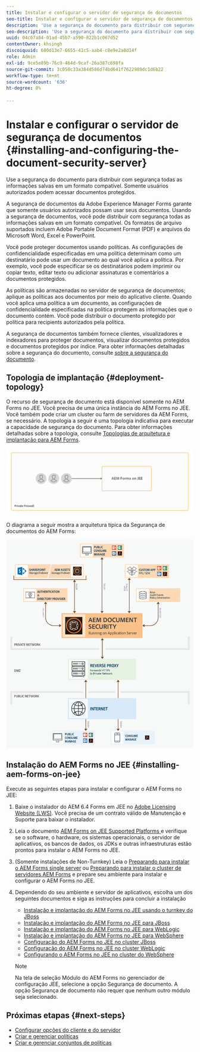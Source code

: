 ```yaml
---
title: Instalar e configurar o servidor de segurança de documentos
seo-title: Instalar e configurar o servidor de segurança de documentos
description: 'Use a segurança do documento para distribuir com segurança todas as informações salvas em um formato compatível. Somente usuários autorizados podem acessar documentos protegidos. '
seo-description: 'Use a segurança do documento para distribuir com segurança todas as informações salvas em um formato compatível. Somente usuários autorizados podem acessar documentos protegidos. '
uuid: 04c67a84-01ad-45b7-a590-822b1c067d52
contentOwner: khsingh
discoiquuid: 600d13e7-6655-41c5-aab4-c8e9e2a8d14f
role: Admin
exl-id: 9ce5e89b-76c9-464d-9caf-26a387c698fa
source-git-commit: 3c050c33a384d586d74bd641f7622989dc1d6b22
workflow-type: tm+mt
source-wordcount: '636'
ht-degree: 0%

---
```


# Instalar e configurar o servidor de segurança de documentos {#installing-and-configuring-the-document-security-server}

Use a segurança do documento para distribuir com segurança todas as informações salvas em um formato compatível. Somente usuários autorizados podem acessar documentos protegidos.

A segurança de documentos da Adobe Experience Manager Forms garante que somente usuários autorizados possam usar seus documentos. Usando a segurança de documentos, você pode distribuir com segurança todas as informações salvas em um formato compatível. Os formatos de arquivo suportados incluem Adobe Portable Document Format (PDF) e arquivos do Microsoft Word, Excel e PowerPoint.

Você pode proteger documentos usando políticas. As configurações de confidencialidade especificadas em uma política determinam como um destinatário pode usar um documento ao qual você aplica a política. Por exemplo, você pode especificar se os destinatários podem imprimir ou copiar texto, editar texto ou adicionar assinaturas e comentários a documentos protegidos.

As políticas são armazenadas no servidor de segurança de documentos; aplique as políticas aos documentos por meio do aplicativo cliente. Quando você aplica uma política a um documento, as configurações de confidencialidade especificadas na política protegem as informações que o documento contém. Você pode distribuir o documento protegido por política para recipients autorizados pela política.

A segurança de documentos também fornece clientes, visualizadores e indexadores para proteger documentos, visualizar documentos protegidos e documentos protegidos por índice. Para obter informações detalhadas sobre a segurança do documento, consulte [sobre a segurança do documento](/help/forms/using/admin-help/document-security.md).

## Topologia de implantação  {#deployment-topology}

O recurso de segurança de documento está disponível somente no AEM Forms no JEE. Você precisa de uma única instância do AEM Forms no JEE. Você também pode criar um cluster ou farm de servidores da AEM Forms, se necessário. A topologia a seguir é uma topologia indicativa para executar a capacidade de segurança do documento. Para obter informações detalhadas sobre a topologia, consulte [Topologias de arquitetura e implantação para AEM Forms](aem-forms-architecture-deployment.md).

<!--fix above link-->

![](do-not-localize/document-security-server_topology.png)

O diagrama a seguir mostra a arquitetura típica da Segurança de documentos do AEM Forms:

![](do-not-localize/document-security-typical-environment.png)

## Instalação do AEM Forms no JEE {#installing-aem-forms-on-jee}

Execute as seguintes etapas para instalar e configurar o AEM Forms no JEE:

1. Baixe o instalador do AEM 6.4 Forms em JEE no [Adobe Licensing Website (LWS)](https://licensing.adobe.com/). Você precisa de um contrato válido de Manutenção e Suporte para baixar o instalador.
1. Leia o documento [AEM Forms on JEE Supported Platforms ](/help/forms/using/aem-forms-jee-supported-platforms.md) e verifique se o software, o hardware, os sistemas operacionais, o servidor de aplicativos, os bancos de dados, os JDKs e outras infraestruturas estão prontos para instalar o AEM Forms no JEE.
1. (Somente instalações de Non-Turnkey) Leia o [Preparando para instalar o AEM Forms single server](https://www.adobe.com/go/learn_aemforms_prepareInstallsingle_64) ou [Preparando para instalar o cluster de servidores AEM Forms](https://www.adobe.com/go/learn_aemforms_prepareInstallcluster_64) e prepare seu ambiente para instalar e configurar o AEM Forms no JEE.
1. Dependendo do seu ambiente e servidor de aplicativos, escolha um dos seguintes documentos e siga as instruções para concluir a instalação

   * [Instalação e implantação do AEM Forms no JEE usando o turnkey do JBoss](https://www.adobe.com/go/learn_aemforms_installTurnkey_64)
   * [Instalação e implantação do AEM Forms no JEE para JBoss](https://www.adobe.com/go/learn_aemforms_installJBoss_64)
   * [Instalação e implantação do AEM Forms no JEE para WebLogic](https://www.adobe.com/go/learn_aemforms_installWebLogic_64)
   * [Instalação e implantação do AEM Forms no JEE para WebSphere](https://www.adobe.com/go/learn_aemforms_installWebSphere_64)
   * [Configuração do AEM Forms no JEE no cluster JBoss](https://www.adobe.com/go/learn_aemforms_clusterJBoss_64)
   * [Configuração do AEM Forms no JEE no cluster WebLogic](https://www.adobe.com/go/learn_aemforms_clusterWebLogic_64)
   * [Configurando o AEM Forms no JEE no cluster do WebSphere](https://www.adobe.com/go/learn_aemforms_clusterWebSphere_64)

   >[!NOTE]
   >
   >Na tela de seleção Módulo do AEM Forms no gerenciador de configuração JEE, selecione a opção Segurança de documento. A opção Segurança de documento não requer que nenhum outro módulo seja selecionado.

## Próximas etapas {#next-steps}

* [Configurar opções do cliente e do servidor](/help/forms/using/admin-help/configuring-client-server-options.md)
* [Criar e gerenciar políticas](/help/forms/using/admin-help/creating-policies.md)
* [Criar e gerenciar conjuntos de políticas](/help/forms/using/admin-help/creating-policy-sets.md)
